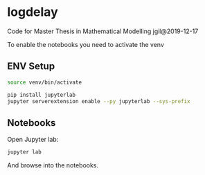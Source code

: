 # logdelay
Code for Master Thesis in Mathematical Modelling
jgil@2019-12-17

To enable the notebooks you need to activate the venv

ENV Setup
---------
```bash
source venv/bin/activate

pip install jupyterlab
jupyter serverextension enable --py jupyterlab --sys-prefix
```

Notebooks
------------
Open Jupyter lab:
```bash
jupyter lab
```

And browse into the notebooks.
